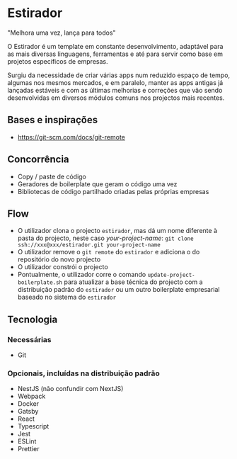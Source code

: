 # Estirador

"Melhora uma vez, lança para todos"

O Estirador é um template em constante desenvolvimento, adaptável para as mais diversas linguagens, ferramentas e até para servir como base em projetos específicos de empresas.

Surgiu da necessidade de criar várias apps num reduzido espaço de tempo, algumas nos mesmos mercados, e em paralelo, manter as apps antigas já lançadas estáveis e com as últimas melhorias e correções que vão sendo desenvolvidas em diversos módulos comuns nos projectos mais recentes.

## Bases e inspirações

- <https://git-scm.com/docs/git-remote>

## Concorrência

- Copy / paste de código
- Geradores de boilerplate que geram o código uma vez
- Bibliotecas de código partilhado criadas pelas próprias empresas

## Flow

- O utilizador clona o projecto `estirador`, mas dá um nome diferente à pasta do projecto, neste caso _your-project-name_: `git clone ssh://xxx@xxx/estirador.git your-project-name`
- O utilizador remove o `git remote` do `estirador` e adiciona o do repositório do novo projecto
- O utilizador constrói o projecto
- Pontualmente, o utilizador corre o comando `update-project-boilerplate.sh` para atualizar a base técnica do projecto com a distribuição padrão do `estirador` ou um outro boilerplate empresarial baseado no sistema do `estirador`

## Tecnologia

### Necessárias
- Git

### Opcionais, incluídas na distribuição padrão
- NestJS (não confundir com NextJS)
- Webpack
- Docker
- Gatsby
- React
- Typescript
- Jest
- ESLint
- Prettier
